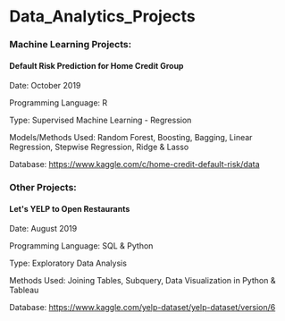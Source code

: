 # Data_Analytics_Projects

### Machine Learning Projects:

#### Default Risk Prediction for Home Credit Group   
Date: October 2019
  
Programming Language: R

Type: Supervised Machine Learning - Regression

Models/Methods Used: Random Forest, Boosting, Bagging, Linear Regression, Stepwise Regression, Ridge & Lasso

Database: https://www.kaggle.com/c/home-credit-default-risk/data


### Other Projects:

#### Let's YELP to Open Restaurants
Date: August 2019

Programming Language: SQL & Python

Type: Exploratory Data Analysis

Methods Used: Joining Tables, Subquery, Data Visualization in Python & Tableau

Database: https://www.kaggle.com/yelp-dataset/yelp-dataset/version/6
